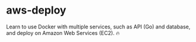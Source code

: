 # aws-deploy
Learn to use Docker with multiple services, such as API (Go) and database, and deploy on Amazon Web Services (EC2). 🔥
